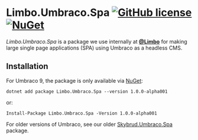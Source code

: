 # Limbo.Umbraco.Spa [![GitHub license](https://img.shields.io/badge/license-MIT-blue.svg)](LICENSE.md) [![NuGet](https://img.shields.io/nuget/v/Skybrud.Essentials.svg)](https://www.nuget.org/packages/Skybrud.Essentials)

*Limbo.Umbraco.Spa* is a package we use internally at [**@Limbo**](https://github.com/limbo-works) for making large single page applications (SPA) using Umbraco as a headless CMS.

## Installation

For Umbraco 9, the package is only available via [NuGet](https://www.nuget.org/packages/Limbo.Umbraco.Spa/1.0.0-alpha001):

```
dotnet add package Limbo.Umbraco.Spa --version 1.0.0-alpha001
```

or:

```
Install-Package Limbo.Umbraco.Spa -Version 1.0.0-alpha001
```

For older versions of Umbraco, see our older [Skybrud.Umbraco.Spa](https://github.com/skybrud/Skybrud.Umbraco.Spa) package.
